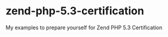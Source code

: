 zend-php-5.3-certification
==========================

My examples to prepare yourself for Zend PHP 5.3 Certification